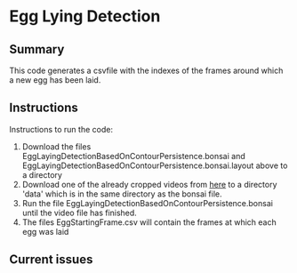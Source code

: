 # Egg Lying Detection

## Summary

This code generates a csvfile with the indexes of the frames around which a new egg has been laid. 

## Instructions

Instructions to run the code:

1. Download the files EggLayingDetectionBasedOnContourPersistence.bonsai and EggLayingDetectionBasedOnContourPersistence.bonsai.layout above to a directory
2. Download one of the already cropped videos from [here](https://drive.google.com/drive/folders/1TiOvX_ikkC2C4rSFXlwgU-YNKUo0QPXg?usp=sharing) to a directory 'data' which is in the same directory as the bonsai file.
3. Run the file EggLayingDetectionBasedOnContourPersistence.bonsai until the video file has finished.
4. The files EggStartingFrame.csv will contain the frames at which each egg was laid


## Current issues











